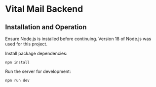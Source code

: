 # Vital Mail Backend

## Installation and Operation
Ensure Node.js is installed before continuing. Version 18 of Node.js was used for this project.

Install package dependencies:

```npm install```

Run the server for development:

```npm run dev```
